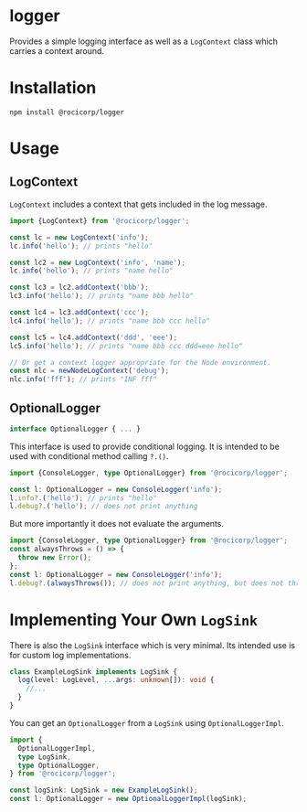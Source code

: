 # logger

Provides a simple logging interface as well as a `LogContext` class which
carries a context around.

# Installation

```
npm install @rocicorp/logger
```

# Usage

## LogContext

`LogContext` includes a context that gets included in the log message.

```js
import {LogContext} from '@rocicorp/logger';

const lc = new LogContext('info');
lc.info('hello'); // prints "hello"

const lc2 = new LogContext('info', 'name');
lc.info('hello'); // prints "name hello"

const lc3 = lc2.addContext('bbb');
lc3.info('hello'); // prints "name bbb hello"

const lc4 = lc3.addContext('ccc');
lc4.info('hello'); // prints "name bbb ccc hello"

const lc5 = lc4.addContext('ddd', 'eee');
lc5.info('hello'); // prints "name bbb ccc ddd=eee hello"

// Or get a context logger appropriate for the Node environment.
const nlc = newNodeLogContext('debug');
nlc.info('fff'); // prints "INF fff"
```

## OptionalLogger

```ts
interface OptionalLogger { ... }
```

This interface is used to provide conditional logging. It is intended to be used
with conditional method calling `?.()`.

```ts
import {ConsoleLogger, type OptionalLogger} from '@rocicorp/logger';

const l: OptionalLogger = new ConsoleLogger('info');
l.info?.('hello'); // prints "hello"
l.debug?.('hello'); // does not print anything
```

But more importantly it does not evaluate the arguments.

```ts
import {ConsoleLogger, type OptionalLogger} from '@rocicorp/logger';
const alwaysThrows = () => {
  throw new Error();
};
const l: OptionalLogger = new ConsoleLogger('info');
l.debug?.(alwaysThrows()); // does not print anything, but does not throw
```

# Implementing Your Own `LogSink`

There is also the `LogSink` interface which is very minimal. Its intended use is
for custom log implementations.

```ts
class ExampleLogSink implements LogSink {
  log(level: LogLevel, ...args: unknown[]): void {
    //...
  }
}
```

You can get an `OptionalLogger` from a `LogSink` using `OptionalLoggerImpl`.

```ts
import {
  OptionalLoggerImpl,
  type LogSink,
  type OptionalLogger,
} from '@rocicorp/logger';

const logSink: LogSink = new ExampleLogSink();
const l: OptionalLogger = new OptionalLoggerImpl(logSink);
```
